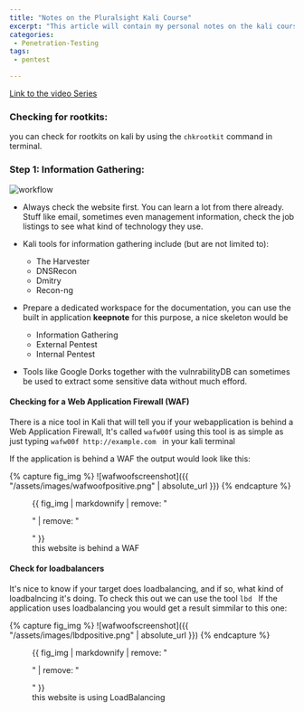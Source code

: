 ```yaml
---
title: "Notes on the Pluralsight Kali Course"
excerpt: "This article will contain my personal notes on the kali course over at pluralsight"
categories:
 - Penetration-Testing
tags:
 - pentest

---
```


[Link to the video Series](https://app.pluralsight.com/library/courses/kali-linux-penetration-testing-ethical-hacking/table-of-contents)

### Checking for rootkits:

 you can check for rootkits on kali by using the ```chkrootkit``` command in terminal.

### Step 1: Information Gathering:

![workflow](https://jeanfrancoismaes.github.io/work-adventures/assets/images/infoworkflow.png)


* Always check the website first. You can learn a lot from there already. Stuff like email, sometimes even management information, check the job listings to see what kind of technology they use.

* Kali tools for information gathering include (but are not limited to):
	* The Harvester
	*  DNSRecon
	*  Dmitry
	*  Recon-ng

* Prepare a dedicated workspace for the documentation, you can use the built in application **keepnote** for this purpose, a nice skeleton would be
	* 	Information Gathering
	* 	External Pentest
	* 	Internal Pentest

* Tools like Google Dorks together with the vulnrabilityDB can sometimes be used to extract some sensitive data without much efford.

#### Checking for a Web Application Firewall (WAF)

There is a nice tool in Kali that will tell you if your webapplication is behind a Web Application Firewall, It's called ```wafw00f``` using this tool is as simple as just typing ```wafw00f http://example.com ``` in your kali terminal

If the application is behind a WAF the output would look like this:

{% capture fig_img %}
![wafwoofscreenshot]({{ "/assets/images/wafwoofpositive.png" | absolute_url }})
{% endcapture %}

<figure>
  {{ fig_img | markdownify | remove: "<p>" | remove: "</p>" }}
  <figcaption>this website is behind a WAF</figcaption>
</figure>

#### Check for loadbalancers

It's nice to know if your target does loadbalancing, and if so, what kind of loadbalncing it's doing. To check this out we can use the tool ```lbd ```
If the application uses loadbalancing you would get a result simmilar to this one:

{% capture fig_img %}
![wafwoofscreenshot]({{ "/assets/images/lbdpositive.png" | absolute_url }})
{% endcapture %}

<figure>
  {{ fig_img | markdownify | remove: "<p>" | remove: "</p>" }}
  <figcaption>this website is using LoadBalancing</figcaption>
</figure>
